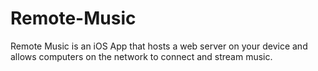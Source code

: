 Remote-Music
============

Remote Music is an iOS App that hosts a web server on your device and allows computers on the network to connect and stream music.
